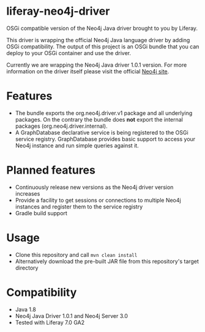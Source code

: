 # liferay-neo4j-driver
OSGi compatible version of the Neo4j Java driver brought to you by Liferay.

This driver is wrapping the official Neo4j Java language driver by adding OSGi compatibility. The output of this project is an OSGi bundle that you can deploy to your OSGi container and use the driver.

Currently we are wrapping the Neo4j Java driver 1.0.1 version. For more information on the driver itself please visit the official  [Neo4j site](http://neo4j.com/).

# Features

* The bundle exports the org.neo4j.driver.v1 package and all underlying packages. On the contrary the bundle does __not__ export the internal packages (org.neo4j.driver.internal).
* A GraphDatabase declarative service is being registered to the OSGi service registry. GraphDatabase provides basic support to access your Neo4j instance and run simple queries against it.

# Planned features

* Continuously release new versions as the Neo4j driver version increases
* Provide a facility to get sessions or connections to multiple Neo4j instances and register them to the service registry
* Gradle build support

# Usage

* Clone this repository and call ```mvn clean install```
* Alternatively download the pre-built JAR file from this repository's target directory

# Compatibility

* Java 1.8
* Neo4j Java Driver 1.0.1 and Neo4j Server 3.0
* Tested with Liferay 7.0 GA2
